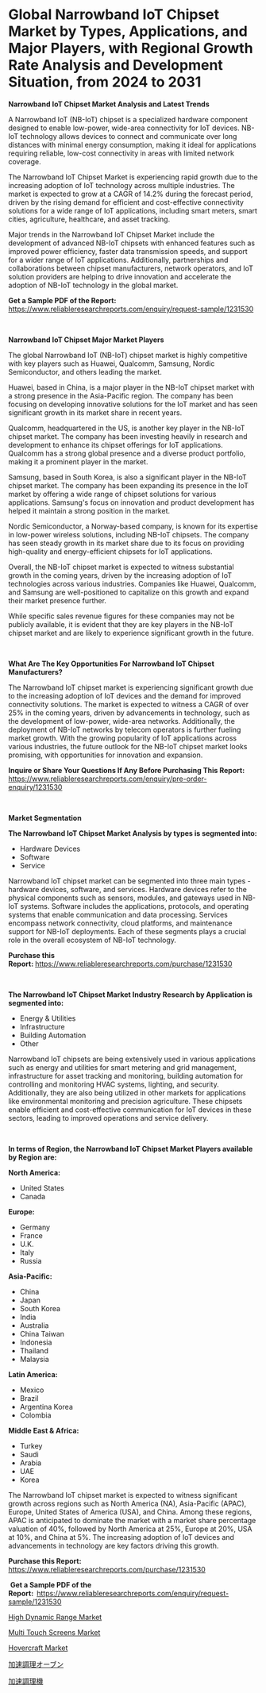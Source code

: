 <p><h1>Global Narrowband IoT Chipset Market by Types, Applications, and Major Players, with Regional Growth Rate Analysis and Development Situation, from 2024 to 2031</h1></p><p><strong>Narrowband IoT Chipset Market Analysis and Latest Trends</strong></p>
<p><p>A Narrowband IoT (NB-IoT) chipset is a specialized hardware component designed to enable low-power, wide-area connectivity for IoT devices. NB-IoT technology allows devices to connect and communicate over long distances with minimal energy consumption, making it ideal for applications requiring reliable, low-cost connectivity in areas with limited network coverage.</p><p>The Narrowband IoT Chipset Market is experiencing rapid growth due to the increasing adoption of IoT technology across multiple industries. The market is expected to grow at a CAGR of 14.2% during the forecast period, driven by the rising demand for efficient and cost-effective connectivity solutions for a wide range of IoT applications, including smart meters, smart cities, agriculture, healthcare, and asset tracking.</p><p>Major trends in the Narrowband IoT Chipset Market include the development of advanced NB-IoT chipsets with enhanced features such as improved power efficiency, faster data transmission speeds, and support for a wider range of IoT applications. Additionally, partnerships and collaborations between chipset manufacturers, network operators, and IoT solution providers are helping to drive innovation and accelerate the adoption of NB-IoT technology in the global market.</p></p>
<p><strong>Get a Sample PDF of the Report:&nbsp;</strong> <a href="https://www.reliableresearchreports.com/enquiry/request-sample/1231530">https://www.reliableresearchreports.com/enquiry/request-sample/1231530</a></p>
<p>&nbsp;</p>
<p><strong>Narrowband IoT Chipset Major Market Players</strong></p>
<p><p>The global Narrowband IoT (NB-IoT) chipset market is highly competitive with key players such as Huawei, Qualcomm, Samsung, Nordic Semiconductor, and others leading the market. </p><p>Huawei, based in China, is a major player in the NB-IoT chipset market with a strong presence in the Asia-Pacific region. The company has been focusing on developing innovative solutions for the IoT market and has seen significant growth in its market share in recent years.</p><p>Qualcomm, headquartered in the US, is another key player in the NB-IoT chipset market. The company has been investing heavily in research and development to enhance its chipset offerings for IoT applications. Qualcomm has a strong global presence and a diverse product portfolio, making it a prominent player in the market.</p><p>Samsung, based in South Korea, is also a significant player in the NB-IoT chipset market. The company has been expanding its presence in the IoT market by offering a wide range of chipset solutions for various applications. Samsung's focus on innovation and product development has helped it maintain a strong position in the market.</p><p>Nordic Semiconductor, a Norway-based company, is known for its expertise in low-power wireless solutions, including NB-IoT chipsets. The company has seen steady growth in its market share due to its focus on providing high-quality and energy-efficient chipsets for IoT applications.</p><p>Overall, the NB-IoT chipset market is expected to witness substantial growth in the coming years, driven by the increasing adoption of IoT technologies across various industries. Companies like Huawei, Qualcomm, and Samsung are well-positioned to capitalize on this growth and expand their market presence further.</p><p>While specific sales revenue figures for these companies may not be publicly available, it is evident that they are key players in the NB-IoT chipset market and are likely to experience significant growth in the future.</p></p>
<p>&nbsp;</p>
<p><strong>What Are The Key Opportunities For Narrowband IoT Chipset Manufacturers?</strong></p>
<p><p>The Narrowband IoT chipset market is experiencing significant growth due to the increasing adoption of IoT devices and the demand for improved connectivity solutions. The market is expected to witness a CAGR of over 25% in the coming years, driven by advancements in technology, such as the development of low-power, wide-area networks. Additionally, the deployment of NB-IoT networks by telecom operators is further fueling market growth. With the growing popularity of IoT applications across various industries, the future outlook for the NB-IoT chipset market looks promising, with opportunities for innovation and expansion.</p></p>
<p><strong>Inquire or Share Your Questions If Any Before Purchasing This Report:</strong> <a href="https://www.reliableresearchreports.com/enquiry/pre-order-enquiry/1231530">https://www.reliableresearchreports.com/enquiry/pre-order-enquiry/1231530</a></p>
<p>&nbsp;</p>
<p><strong>Market Segmentation</strong></p>
<p><strong>The Narrowband IoT Chipset Market Analysis by types is segmented into:</strong></p>
<p><ul><li>Hardware Devices</li><li>Software</li><li>Service</li></ul></p>
<p><p>Narrowband IoT chipset market can be segmented into three main types - hardware devices, software, and services. Hardware devices refer to the physical components such as sensors, modules, and gateways used in NB-IoT systems. Software includes the applications, protocols, and operating systems that enable communication and data processing. Services encompass network connectivity, cloud platforms, and maintenance support for NB-IoT deployments. Each of these segments plays a crucial role in the overall ecosystem of NB-IoT technology.</p></p>
<p><strong>Purchase this Report:&nbsp;</strong><a href="https://www.reliableresearchreports.com/purchase/1231530">https://www.reliableresearchreports.com/purchase/1231530</a></p>
<p>&nbsp;</p>
<p><strong>The Narrowband IoT Chipset Market Industry Research by Application is segmented into:</strong></p>
<p><ul><li>Energy & Utilities</li><li>Infrastructure</li><li>Building Automation</li><li>Other</li></ul></p>
<p><p>Narrowband IoT chipsets are being extensively used in various applications such as energy and utilities for smart metering and grid management, infrastructure for asset tracking and monitoring, building automation for controlling and monitoring HVAC systems, lighting, and security. Additionally, they are also being utilized in other markets for applications like environmental monitoring and precision agriculture. These chipsets enable efficient and cost-effective communication for IoT devices in these sectors, leading to improved operations and service delivery.</p></p>
<p>&nbsp;</p>
<p><strong>In terms of Region, the Narrowband IoT Chipset Market Players available by Region are:</strong></p>
<p>
    <p> <strong> North America: </strong>
        <ul>
            <li>United States</li>
            <li>Canada</li>
        </ul>
        </p> 
    <p> <strong> Europe: </strong>
        <ul>
            <li>Germany</li>
            <li>France</li>
            <li>U.K.</li>
            <li>Italy</li>
            <li>Russia</li>
        </ul>
        </p> 
    <p> <strong> Asia-Pacific: </strong>
        <ul>
            <li>China</li>
            <li>Japan</li>
            <li>South Korea</li>
            <li>India</li>
            <li>Australia</li>
            <li>China Taiwan</li>
            <li>Indonesia</li>
            <li>Thailand</li>
            <li>Malaysia</li>
        </ul>
        </p> 
    <p> <strong> Latin America: </strong>
        <ul>
            <li>Mexico</li>
            <li>Brazil</li>
            <li>Argentina Korea</li>
            <li>Colombia</li>
        </ul>
        </p> 
    <p> <strong> Middle East & Africa: </strong>
        <ul>
            <li>Turkey</li>
            <li>Saudi</li>
            <li>Arabia</li>
            <li>UAE</li>
            <li>Korea</li>
        </ul>
    </p>
    </p>
<p><p>The Narrowband IoT chipset market is expected to witness significant growth across regions such as North America (NA), Asia-Pacific (APAC), Europe, United States of America (USA), and China. Among these regions, APAC is anticipated to dominate the market with a market share percentage valuation of 40%, followed by North America at 25%, Europe at 20%, USA at 10%, and China at 5%. The increasing adoption of IoT devices and advancements in technology are key factors driving this growth.</p></p>
<p><strong>Purchase this Report: </strong><a href="https://www.reliableresearchreports.com/purchase/1231530">https://www.reliableresearchreports.com/purchase/1231530</a></p>
<p>&nbsp;<strong>Get a Sample PDF of the Report:&nbsp;&nbsp;</strong><a href="https://www.reliableresearchreports.com/enquiry/request-sample/1231530">https://www.reliableresearchreports.com/enquiry/request-sample/1231530</a></p>
<p><strong></strong></p>
<p><p><a href="https://github.com/brentleyjimmiealvaradoz4l1rea/Market-Research-Report-List-1/blob/main/high-dynamic-range-market.md">High Dynamic Range Market</a></p><p><a href="https://github.com/Angelnienowdseej3e45z3p8c/Market-Research-Report-List-1/blob/main/multi-touch-screens-market.md">Multi Touch Screens Market</a></p><p><a href="https://issuu.com/reportprime-2/docs/hovercraft-market-size-2030.pptx">Hovercraft Market</a></p><p><a href="https://github.com/vlcostes/Market-Research-Report-List-1/blob/main/107699812428.md">加速調理オーブン</a></p><p><a href="https://github.com/gfggqjbfys368009/Market-Research-Report-List-1/blob/main/507192412427.md">加速調理機</a></p></p>